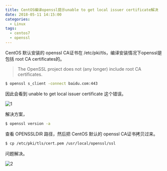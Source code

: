 ```yaml
---
title: CentOS编译openssl提示unable to get local issuer certificate解决
date: 2018-05-11 14:15:00
categories:
  - Linux
tags: 
  - centos7
  - openssl
---
```


CentOS 默认安装的 openssl CA证书在 /etc/pki/tls，编译安装情况下openssl是包括 root CA certificates的。

> The OpenSSL project does not (any longer) include root CA certificates.

```bash
$ openssl s_client -connect baidu.com:443
```

因此会看到 unable to get local issuer certificate 这个错误。

![1](https://jack-images.wilead.net/blog/bta3j.png)

解决方案，

```bash
$ openssl version -a
```

查看 OPENSSLDIR 路径，然后把 CentOS 默认的 openssl CA证书拷贝过来。

```bash
$ cp /etc/pki/tls/cert.pem /usr/local/openssl/ssl
```

问题解决。

![2](https://jack-images.wilead.net/blog/cgk92.png)